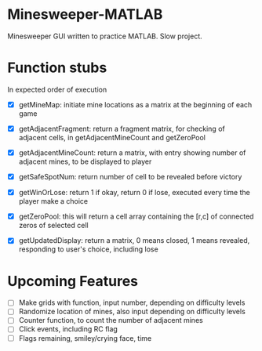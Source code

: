 # Minesweeper-MATLAB
Minesweeper GUI written to practice MATLAB. Slow project.  

# Function stubs  
In expected order of execution  
- [x] getMineMap: initiate mine locations as a matrix at the beginning of each game  
- [x] getAdjacentFragment: return a fragment matrix, for checking of adjacent cells, in getAdjacentMineCount and getZeroPool  
- [x] getAdjacentMineCount: return a matrix, with entry showing number of adjacent mines, to be displayed to player  
- [x] getSafeSpotNum: return number of cell to be revealed before victory  
- [x] getWinOrLose: return 1 if okay, return 0 if lose, executed every time the player make a choice  
- [x] getZeroPool: this will return a cell array containing the [r,c] of connected zeros of selected cell   
- [x] getUpdatedDisplay: return a matrix, 0 means closed, 1 means revealed, responding to user's choice, including lose  


# Upcoming Features
- [ ] Make grids with function, input number, depending on difficulty levels  
- [ ] Randomize location of mines, also input depending on difficulty levels  
- [ ] Counter function, to count the number of adjacent mines  
- [ ] Click events, including RC flag  
- [ ] Flags remaining, smiley/crying face, time  
